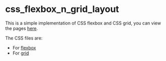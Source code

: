# css_flexbox_n_grid_layout

This is a simple implementation of CSS flexbox and CSS grid, you can view the pages [here](https://grillzwitu.github.io/css_flexbox_n_grid_layout/index.html).  

The CSS files are:

- For [flexbox](./styles/flexbox.css)
- For [grid](./styles/grid.css)
